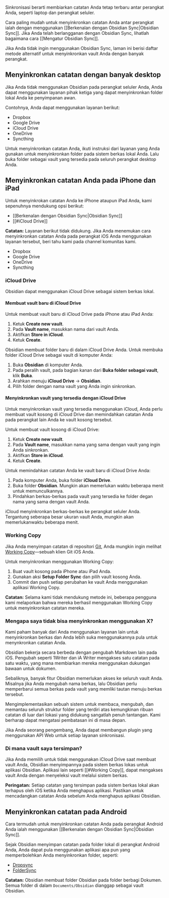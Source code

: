 Sinkronisasi berarti membiarkan catatan Anda tetap terbaru antar perangkat Anda, seperti laptop dan perangkat seluler.

Cara paling mudah untuk menyinkronkan catatan Anda antar perangkat ialah dengan menggunakan [[Berkenalan dengan Obsidian Sync|Obsidian Sync]]. Jika Anda telah berlangganan dengan Obsidian Sync, lihatlah bagaimana cara [[Mengatur Obsidian Sync]].

Jika Anda tidak ingin menggunakan Obsidian Sync, laman ini berisi daftar metode alternatif untuk menyinkronkan vault Anda dengan banyak perangkat.

## Menyinkronkan catatan dengan banyak desktop

Jika Anda tidak menggunakan Obsidian pada perangkat seluler Anda, Anda dapat menggunakan layanan pihak ketiga yang dapat menyinkronkan folder lokal Anda ke penyimpanan awan.

Contohnya, Anda dapat menggunakan layanan berikut:

- Dropbox
- Google Drive
- iCloud Drive
- OneDrive
- Syncthing

Untuk menyinkronkan catatan Anda, ikuti instruksi dari layanan yang Anda gunakan untuk menyinkronkan folder pada sistem berkas lokal Anda. Lalu buka folder sebagai vault yang tersedia pada seluruh perangkat desktop Anda.

## Menyinkronkan catatan Anda pada iPhone dan iPad

Untuk menyinkrokan catatan Anda ke iPhone ataupun iPad Anda, kami sepenuhnya mendukung opsi berikut:

- [[Berkenalan dengan Obsidian Sync|Obsidian Sync]]
- [[#iCloud Drive]]

**Catatan:** Layanan berikut tidak didukung. Jika Anda menemukan cara menyinkronkan catatan Anda pada perangkat iOS Anda menggunakan layanan tersebut, beri tahu kami pada channel komunitas kami.

- Dropbox
- Google Drive
- OneDrive
- Syncthing

### iCloud Drive

Obsidian dapat menggunakan iCloud Drive sebagai sistem berkas lokal.

#### Membuat vault baru di iCloud Drive

Untuk membuat vault baru di iCloud Drive pada iPhone atau iPad Anda:

1. Ketuk **Create new vault**.
2. Pada **Vault name**, masukkan nama dari vault Anda.
3. Aktifkan **Store in iCloud**.
4. Ketuk **Create**.

Obsidian membuat folder baru di dalam iCloud Drive Anda. Untuk membuka folder iCloud Drive sebagai vault di komputer Anda:

1. Buka **Obsidian** di komputer Anda.
2. Pada peralih vault, pada bagian kanan dari **Buka folder sebagai vault**, klik **Buka**.
3. Arahkan menuju **iCloud Drive** -> **Obsidian**.
4. Pilih folder dengan nama vault yang Anda ingin sinkronkan.

#### Menyinkronkan vault yang tersedia dengan iCloud Drive

Untuk menyinkronkan vault yang tersedia menggunakan iCloud, Anda perlu membuat vault kosong di iCloud Drive dan memindahkan catatan Anda pada perangkat lain Anda ke vault kosong tersebut.

Untuk membuat vault kosong di iCloud Drive:

1. Ketuk **Create new vault**.
2. Pada **Vault name**, masukkan nama yang sama dengan vault yang ingin Anda sinkronkan.
3. Aktifkan **Store in iCloud**.
4. Ketuk **Create**.

Untuk memindahkan catatan Anda ke vault baru di iCloud Drive Anda:

1. Pada komputer Anda, buka folder **iCloud Drive**.
2. Buka folder **Obsidian**. Mungkin akan memerlukan waktu beberapa menit untuk memunculkannya.
3. Pindahkan berkas-berkas pada vault yang tersedia ke folder degan nama yang sama dengan vault Anda.

iCloud menyinkronkan berkas-berkas ke perangkat seluler Anda. Tergantung seberapa besar ukuran vault Anda, mungkin akan memerlukanwaktu beberapa menit.

### Working Copy

Jika Anda menyimpan catatan di repositori [Git](https://git-scm.com/), Anda mungkin ingin melihat [Working Copy](https://apps.apple.com/us/app/working-copy-git-client/id896694807)—sebuah klien Git iOS Anda.

Untuk menyinkronkan menggunakan Working Copy:

1. Buat vault kosong pada iPhone atau iPad Anda.
2. Gunakan aksi **Setup Folder Sync** dan pilih vault kosong Anda.
3. Commit dan push setiap perubahan ke vault Anda menggunakan aplikasi Working Copy.

**Catatan:** Selama kami tidak mendukung metode ini, beberapa pengguna kami melaporkan bahwa mereka berhasil menggunakan Working Copy untuk menyinkronkan catatan mereka.

### Mengapa saya tidak bisa menyinkronkan menggunakan X?

Kami paham banyak dari Anda menggunakan layanan lain untuk menyinkronkan berkas dan Anda lebih suka menggunakannya pula untuk menynkronkan catatan Anda.

Obsidian bekerja secara berbeda dengan pengubah Markdown lain pada iOS. Pengubah seperti 1Writer dan iA Writer mengakses satu catatan pada satu waktu, yang mana membiarkan mereka menggunakan dukungan bawaan untuk dokumen.

Sebaliknya, banyak fitur Obsidian memerlukan akses ke seluruh vault Anda. Misalnya jika Anda mengubah nama berkas, lalu Obsidian perlu memperbarui semua berkas pada vault yang memliki tautan menuju berkas tersebut.

Mengimplementasikan sebuah sistem untuk membaca, mengubah, dan memantau seluruh struktur folder yang terdiri atas kemungkinan ribuan catatan di luar dari lokasi yang didukung sangatlah penuh tantangan. Kami berharap dapat mengatasi pembatasan ini di masa depan.

Jika Anda seorang pengembang, Anda dapat membangun plugin yang menggunakan API Web untuk setiap layanan sinkronisasi.

### Di mana vault saya tersimpan?

Jika Anda memilih untuk tidak menggunakan iCloud Drive saat membuat vault Anda, Obsidian menyimpannya pada sistem berkas lokas untuk aplikasi Obsidian. Aplikasi lain seperti [[#Working Copy]], dapat mengakses vault Anda dengan menyeleksi vault melalui sistem berkas.

**Peringatan:** Setiap catatan yang tersimpan pada sistem berkas lokal akan terhapus oleh iOS ketika Anda menghapus aplikasi. Pastikan untuk mencadangkan catatan Anda sebelum Anda menghapus aplikasi Obsidian.

## Menyinkronkan catatan pada Android

Cara termudah untuk menyinkronkan catatan Anda pada perangkat Android Anda ialah menggunakan [[Berkenalan dengan Obsidian Sync|Obsidian Sync]].

Sejak Obsidian menyimpan catatan pada folder lokal di perangkat Android Anda, Anda dapat pula menggunakan aplikasi apa pun yang memperbolehkan Anda menyinkronkan folder, seperti:

- [Dropsync](https://play.google.com/store/apps/details?id=com.ttxapps.dropsync)
- [FolderSync](https://play.google.com/store/apps/details?id=dk.tacit.android.foldersync.lite)

**Catatan:** Obsidian membuat folder Obsidian pada folder berbagi Dokumen. Semua folder di dalam `Documents/Obsidian` dianggap sebagai vault Obsidian.
